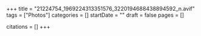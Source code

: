 +++
title = "21224754_1969224313351576_3220194688438894592_n.avif"
tags = ["Photos"]
categories = []
startDate = ""
draft = false
pages = []

citations = []
+++

